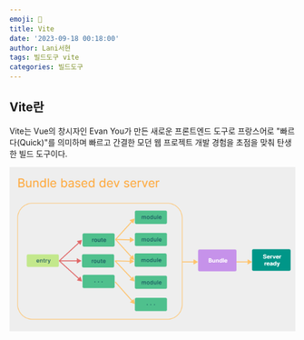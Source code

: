 ```yaml
---
emoji: 🍏
title: Vite
date: '2023-09-18 00:18:00'
author: Lani서현
tags: 빌드도구 vite 
categories: 빌드도구 
---
```


## Vite란

Vite는 Vue의 창시자인 Evan You가 만든 새로운 프론트엔드 도구로 프랑스어로 "빠르다(Quick)"를 의미하며 빠르고 간결한 모던 웹 프로젝트 개발 경험을 초점을 맞춰 탄생한 빌드 도구이다.

![사진](./test1.png) 